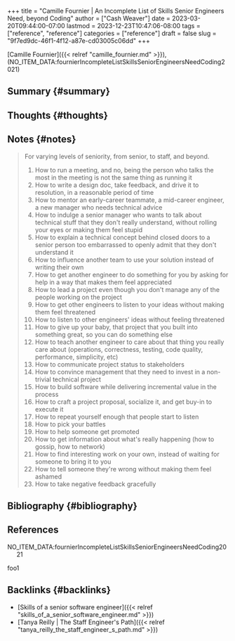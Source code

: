 +++
title = "Camille Fournier | An Incomplete List of Skills Senior Engineers Need, beyond Coding"
author = ["Cash Weaver"]
date = 2023-03-20T09:44:00-07:00
lastmod = 2023-12-23T10:47:06-08:00
tags = ["reference", "reference"]
categories = ["reference"]
draft = false
slug = "9f7ed9dc-46f1-4f12-a87e-cd03005c06dd"
+++

[Camille Fournier]({{< relref "camille_fournier.md" >}}), (NO_ITEM_DATA:fournierIncompleteListSkillsSeniorEngineersNeedCoding2021)


## Summary {#summary}


## Thoughts {#thoughts}


## Notes {#notes}

> For varying levels of seniority, from senior, to staff, and beyond.
>
> 1.  How to run a meeting, and no, being the person who talks the most in the meeting is not the same thing as running it
> 2.  How to write a design doc, take feedback, and drive it to resolution, in a reasonable period of time
> 3.  How to mentor an early-career teammate, a mid-career engineer, a new manager who needs technical advice
> 4.  How to indulge a senior manager who wants to talk about technical stuff that they don't really understand, without rolling your eyes or making them feel stupid
> 5.  How to explain a technical concept behind closed doors to a senior person too embarrassed to openly admit that they don't understand it
> 6.  How to influence another team to use your solution instead of writing their own
> 7.  How to get another engineer to do something for you by asking for help in a way that makes them feel appreciated
> 8.  How to lead a project even though you don't manage any of the people working on the project
> 9.  How to get other engineers to listen to your ideas without making them feel threatened
> 10. How to listen to other engineers' ideas without feeling threatened
> 11. How to give up your baby, that project that you built into something great, so you can do something else
> 12. How to teach another engineer to care about that thing you really care about (operations, correctness, testing, code quality, performance, simplicity, etc)
> 13. How to communicate project status to stakeholders
> 14. How to convince management that they need to invest in a non-trivial technical project
> 15. How to build software while delivering incremental value in the process
> 16. How to craft a project proposal, socialize it, and get buy-in to execute it
> 17. How to repeat yourself enough that people start to listen
> 18. How to pick your battles
> 19. How to help someone get promoted
> 20. How to get information about what's really happening (how to gossip, how to network)
> 21. How to find interesting work on your own, instead of waiting for someone to bring it to you
> 22. How to tell someone they're wrong without making them feel ashamed
> 23. How to take negative feedback gracefully


## Bibliography {#bibliography}

## References

<style>.csl-entry{text-indent: -1.5em; margin-left: 1.5em;}</style><div class="csl-bib-body">
  <div class="csl-entry">NO_ITEM_DATA:fournierIncompleteListSkillsSeniorEngineersNeedCoding2021</div>
</div>

foo1


## Backlinks {#backlinks}

-   [Skills of a senior software engineer]({{< relref "skills_of_a_senior_software_engineer.md" >}})
-   [Tanya Reilly | The Staff Engineer's Path]({{< relref "tanya_reilly_the_staff_engineer_s_path.md" >}})
